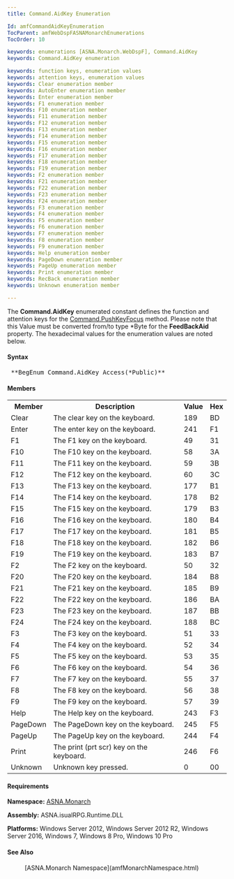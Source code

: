 ```yaml
---
title: Command.AidKey Enumeration

Id: amfCommandAidKeyEnumeration
TocParent: amfWebDspFASNAMonarchEnumerations
TocOrder: 10

keywords: enumerations [ASNA.Monarch.WebDspF], Command.AidKey
keywords: Command.AidKey enumeration

keywords: function keys, enumeration values
keywords: attention keys, enumeration values
keywords: Clear enumeration member
keywords: AutoEnter enumeration member
keywords: Enter enumeration member
keywords: F1 enumeration member
keywords: F10 enumeration member
keywords: F11 enumeration member
keywords: F12 enumeration member
keywords: F13 enumeration member
keywords: F14 enumeration member
keywords: F15 enumeration member
keywords: F16 enumeration member
keywords: F17 enumeration member
keywords: F18 enumeration member
keywords: F19 enumeration member
keywords: F2 enumeration member
keywords: F21 enumeration member
keywords: F22 enumeration member
keywords: F23 enumeration member
keywords: F24 enumeration member
keywords: F3 enumeration member
keywords: F4 enumeration member
keywords: F5 enumeration member
keywords: F6 enumeration member
keywords: F7 enumeration member
keywords: F8 enumeration member
keywords: F9 enumeration member
keywords: Help enumeration member
keywords: PageDown enumeration member
keywords: PageUp enumeration member
keywords: Print enumeration member
keywords: RecBack enumeration member
keywords: Unknown enumeration member

---
```


The **Command.AidKey** enumerated constant defines the function and attention keys for the [ Command.PushKeyFocus](amfCommandClassPushKeyFocusMethod.html) method. Please note that this Value must be converted from/to type *Byte for the **FeedBackAid** property. The hexadecimal values for the enumeration values are noted below.

#### Syntax
<pre class="syntax"> **BegEnum Command.AidKey Access(*Public)**  </pre>

<!--mine -->

#### Members
<table class="mytable" cellspacing="0" cellpadding="4" width="90%">
          <colgroup>
            <col width="15%" />
            <col width="75%" />
            <col width="5%" align="center" />
             <col width="5%" align="center"/>
          </colgroup>
          <tr>
            <th>Member</th>
            <th>Description</th>
            <th>Value</th>
            <th>Hex</th>
          </tr>
          <tr>
            <td>Clear</td>
            <td>The clear key on the
            keyboard.</td>
            <td>189</td>
            <td>BD</td>
          </tr>
          <tr>
            <td>Enter</td>
            <td>The enter key on the
            keyboard.</td>
            <td>241</td>
            <td>F1</td>
          </tr>
          <tr>
            <td>F1</td>
            <td>The F1 key on the
            keyboard.</td>
            <td>49</td>
            <td>31</td>
          </tr>
          <tr>
            <td>F10</td>
            <td>The F10 key on the
            keyboard.</td>
            <td>58</td>
            <td>3A</td>
          </tr>
          <tr>
            <td>F11</td>
            <td>The F11 key on the
            keyboard.</td>
            <td>59</td>
            <td>3B</td>
          </tr>
          <tr>
            <td>F12</td>
            <td>The F12 key on the
            keyboard.</td>
            <td>60</td>
            <td>3C</td>
          </tr>
          <tr>
            <td>F13</td>
            <td>The F13 key on the
            keyboard.</td>
            <td>177</td>
            <td>B1</td>
          </tr>
          <tr>
            <td>F14</td>
            <td>The F14 key on the
            keyboard.</td>
            <td>178</td>
            <td>B2</td>
          </tr>
          <tr>
            <td>F15</td>
            <td>The F15 key on the
            keyboard.</td>
            <td>179</td>
            <td>B3</td>
          </tr>
          <tr>
            <td>F16</td>
            <td>The F16 key on the
            keyboard.</td>
            <td>180</td>
            <td>B4</td>
          </tr>
          <tr>
            <td>F17</td>
            <td>The F17 key on the
            keyboard.</td>
            <td>181</td>
            <td>B5</td>
          </tr>
          <tr>
            <td>F18</td>
            <td>The F18 key on the
            keyboard.</td>
            <td>182</td>
            <td>B6</td>
          </tr>
          <tr>
            <td>F19</td>
            <td>The F19 key on the
            keyboard.</td>
            <td>183</td>
            <td>B7</td>
          </tr>
          <tr>
            <td>F2</td>
            <td>The F2 key on the
            keyboard.</td>
            <td>50</td>
            <td>32</td>
          </tr>
          <tr>
            <td>F20</td>
            <td>The F20 key on the
            keyboard.</td>
            <td>184</td>
            <td>B8</td>
          </tr>
          <tr>
            <td>F21</td>
            <td>The F21 key on the
            keyboard.</td>
            <td>185</td>
            <td>B9</td>
          </tr>
          <tr>
            <td>F22</td>
            <td>The F22 key on the
            keyboard.</td>
            <td>186</td>
            <td>BA</td>
          </tr>
          <tr>
            <td>F23</td>
            <td>The F23 key on the
            keyboard.</td>
            <td>187</td>
            <td>BB</td>
          </tr>
          <tr>
            <td>F24</td>
            <td>The F24 key on the
            keyboard.</td>
            <td>188</td>
            <td>BC</td>
          </tr>
          <tr>
            <td>F3</td>
            <td>The F3 key on the
            keyboard.</td>
            <td>51</td>
            <td>33</td>
          </tr>
          <tr>
            <td>F4</td>
            <td>The F4 key on the
            keyboard.</td>
            <td>52</td>
            <td>34</td>
          </tr>
          <tr>
            <td>F5</td>
            <td>The F5 key on the
            keyboard.</td>
            <td>53</td>
            <td>35</td>
          </tr>
          <tr>
            <td>F6</td>
            <td>The F6 key on the
            keyboard.</td>
            <td>54</td>
            <td>36</td>
          </tr>
          <tr>
            <td>F7</td>
            <td>The F7 key on the
            keyboard.</td>
            <td>55</td>
            <td>37</td>
          </tr>
          <tr>
            <td>F8</td>
            <td>The F8 key on the
            keyboard.</td>
            <td>56</td>
            <td>38</td>
          </tr>
          <tr>
            <td>F9</td>
            <td>The F9 key on the
            keyboard.</td>
            <td>57</td>
            <td>39</td>
          </tr>
          <tr>
            <td>Help</td>
            <td>The Help key on the
            keyboard.</td>
            <td>243</td>
            <td>F3</td>
          </tr>
          <tr>
            <td>PageDown</td>
            <td>The PageDown key on the
            keyboard.</td>
            <td>245</td>
            <td>F5</td>
          </tr>
          <tr>
            <td>PageUp</td>
            <td>The PageUp key on the
            keyboard.</td>
            <td>244</td>
            <td>F4</td>
          </tr>
          <tr>
            <td>Print</td>
            <td>The print (prt scr) key on
            the keyboard.</td>
            <td>246</td>
            <td>F6</td>
          </tr>
          <tr>
            <td>Unknown</td>
            <td>Unknown key pressed.</td>
            <td>0</td>
            <td>00</td>
          </tr>
</table>

<!-- -->

#### Requirements
**Namespace:** [ASNA.Monarch](amfMonarchNamespace.html)

**Assembly:** ASNA.isualRPG.Runtime.DLL 

**Platforms:** Windows Server 2012, Windows Server 2012 R2, Windows Server 2016, Windows 7, Windows 8 Pro, Windows 10 Pro
<!-- end -->

#### See Also
<dl>
        <dd>[ASNA.Monarch
        Namespace](amfMonarchNamespace.html)</dd>
</dl>

